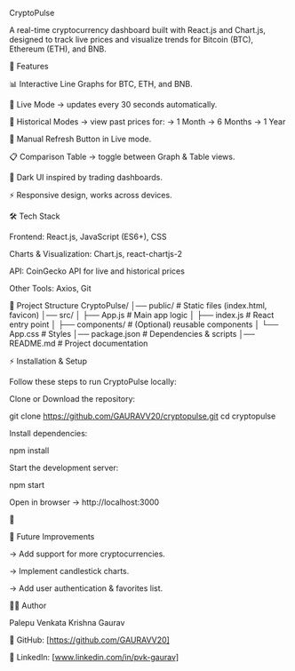 CryptoPulse

A real-time cryptocurrency dashboard built with React.js and Chart.js, designed to track live prices and visualize trends for Bitcoin (BTC), Ethereum (ETH), and BNB.

🚀 Features

📊 Interactive Line Graphs for BTC, ETH, and BNB.

🔴 Live Mode → updates every 30 seconds automatically.

📆 Historical Modes → view past prices for:
-> 1 Month
-> 6 Months
-> 1 Year

🔄 Manual Refresh Button in Live mode.

📋 Comparison Table → toggle between Graph & Table views.

🎨 Dark UI inspired by trading dashboards.

⚡ Responsive design, works across devices.

🛠️ Tech Stack

Frontend: React.js, JavaScript (ES6+), CSS

Charts & Visualization: Chart.js, react-chartjs-2

API: CoinGecko API
 for live and historical prices

Other Tools: Axios, Git

📂 Project Structure
CryptoPulse/
│── public/           # Static files (index.html, favicon)
│── src/
│   ├── App.js        # Main app logic
│   ├── index.js      # React entry point
│   ├── components/   # (Optional) reusable components
│   └── App.css       # Styles
│── package.json      # Dependencies & scripts
│── README.md         # Project documentation

⚡ Installation & Setup

Follow these steps to run CryptoPulse locally:

Clone or Download the repository:

git clone https://github.com/GAURAVV20/cryptopulse.git
cd cryptopulse


Install dependencies:

npm install


Start the development server:

npm start


Open in browser → http://localhost:3000

🎉


🔮 Future Improvements

-> Add support for more cryptocurrencies.

-> Implement candlestick charts.

-> Add user authentication & favorites list.


👨‍💻 Author

Palepu Venkata Krishna Gaurav

🐙 GitHub: [https://github.com/GAURAVV20]

💼 LinkedIn: [www.linkedin.com/in/pvk-gaurav]